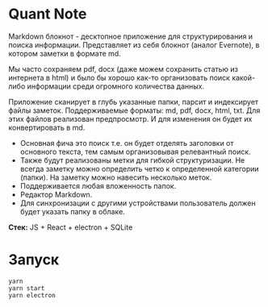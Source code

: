 # Quant Note

Markdown блокнот - десктопное приложение для структурирования и поиска информации. Представляет из себя блокнот (аналог Evernote), в котором заметки в формате md. 

Мы часто сохраняем pdf, docx (даже можем сохранить статью из интернета в html) и было бы хорошо как-то организовать поиск какой-либо информации среди огромного количества данных.

Приложение сканирует в глубь указанные папки, парсит и индексирует файлы заметок.
Поддерживаемые форматы: md, pdf, docx, html, txt.
Для этих файлов реализован предпросмотр. И для изменения он будет их конвертировать в md.


- Основная фича это поиск т.е. он будет отделять заголовки от основного текста, тем самым организовывая релевантный поиск.
- Также будут реализованы метки для гибкой структуризации. Не всегда заметку можно определить четко к определенной категории (папки). На заметку можно навесить несколько меток.
- Поддерживается любая вложенность папок.
- Редактор Markdown.
- Для синхронизации с другими устройствами пользователь должен будет указать папку в облаке.

**Стек:** JS + React + electron + SQLite

# Запуск
    yarn
    yarn start
    yarn electron
